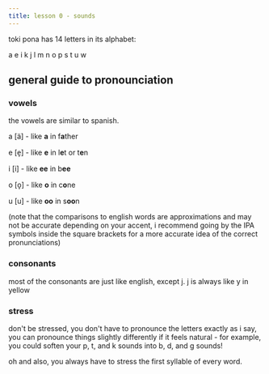 ```yaml
---
title: lesson 0 - sounds
---
```

toki pona has 14 letters in its alphabet:

a e i k j l m n o p s t u w

## general guide to pronounciation
### vowels
the vowels are similar to spanish.

a \[ä\] - like **a** in f**a**ther

e \[e̞\] - like **e** in l**e**t or t**e**n

i \[i\] - like **ee** in b**ee**

o \[o̞\] - like **o** in c**o**ne

u \[u\] - like **oo** in s**oo**n

(note that the comparisons to english words are approximations and may not be accurate depending on your accent, i recommend going by the IPA symbols inside the square brackets for a more accurate idea of the correct pronunciations)

### consonants
most of the consonants are just like english, except j. j is always like y in yellow

### stress
don't be stressed, you don't have to pronounce the letters exactly as i say, you can pronounce things slightly differently if it feels natural - for example, you could soften your p, t, and k sounds into b, d, and g sounds!

oh and also, you always have to stress the first syllable of every word.

<!-- translation note: this is a silly joke where i conflate stress as in the emotion and stress as in word stress. this might not work in your translation, and it might be smart to split this up into two separate sections, one for noting the freedom in pronunciation and one for the rule about stress. but its up to u -->
